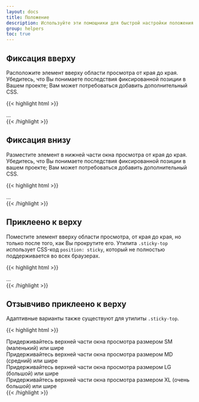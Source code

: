 ```yaml
---
layout: docs
title: Положение
description: Используйте эти помощники для быстрой настройки положения элемента.
group: helpers
toc: true
---
```


## Фиксация вверху

Расположите элемент вверху области просмотра от края до края. Убедитесь, что Вы понимаете последствия фиксированной позиции в Вашем проекте; Вам может потребоваться добавить дополнительный CSS.

{{< highlight html >}}
<div class="fixed-top">...</div>
{{< /highlight >}}

## Фиксация внизу

Разместите элемент в нижней части окна просмотра от края до края. Убедитесь, что Вы понимаете последствия фиксированной позиции в вашем проекте; Вам может потребоваться добавить дополнительный CSS.

{{< highlight html >}}
<div class="fixed-bottom">...</div>
{{< /highlight >}}

## Приклеено к верху

Поместите элемент вверху области просмотра, от края до края, но только после того, как Вы прокрутите его. Утилита `.sticky-top` использует CSS-код `position: sticky`, который не полностью поддерживается во всех браузерах.

{{< highlight html >}}
<div class="sticky-top">...</div>
{{< /highlight >}}

## Отзывчиво приклеено к верху

Адаптивные варианты также существуют для утилиты `.sticky-top`.

{{< highlight html >}}
<div class="sticky-sm-top">Придерживайтесь верхней части окна просмотра размером SM (маленький) или шире</div>
<div class="sticky-md-top">Придерживайтесь верхней части окна просмотра размером MD (средний) или шире</div>
<div class="sticky-lg-top">Придерживайтесь верхней части окна просмотра размером LG (большой) или шире</div>
<div class="sticky-xl-top">Придерживайтесь верхней части окна просмотра размером XL (очень большой) или шире</div>
{{< /highlight >}}
